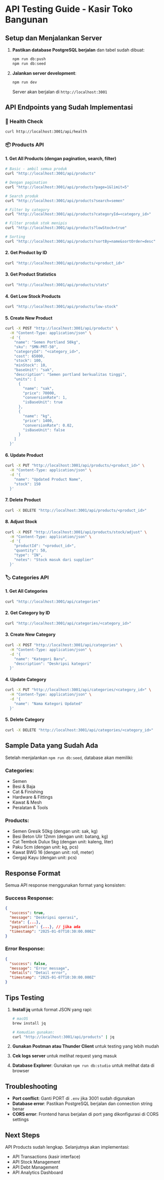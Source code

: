 # API Testing Guide - Kasir Toko Bangunan

## Setup dan Menjalankan Server

1. **Pastikan database PostgreSQL berjalan** dan tabel sudah dibuat:

   ```bash
   npm run db:push
   npm run db:seed
   ```

2. **Jalankan server development**:
   ```bash
   npm run dev
   ```
   Server akan berjalan di `http://localhost:3001`

## API Endpoints yang Sudah Implementasi

### 🏥 Health Check

```bash
curl http://localhost:3001/api/health
```

### 📦 Products API

#### 1. Get All Products (dengan pagination, search, filter)

```bash
# Basic - ambil semua produk
curl "http://localhost:3001/api/products"

# Dengan pagination
curl "http://localhost:3001/api/products?page=1&limit=5"

# Search produk
curl "http://localhost:3001/api/products?search=semen"

# Filter by category
curl "http://localhost:3001/api/products?categoryId=<category_id>"

# Filter produk stok menipis
curl "http://localhost:3001/api/products?lowStock=true"

# Sorting
curl "http://localhost:3001/api/products?sortBy=name&sortOrder=desc"
```

#### 2. Get Product by ID

```bash
curl "http://localhost:3001/api/products/<product_id>"
```

#### 3. Get Product Statistics

```bash
curl "http://localhost:3001/api/products/stats"
```

#### 4. Get Low Stock Products

```bash
curl "http://localhost:3001/api/products/low-stock"
```

#### 5. Create New Product

```bash
curl -X POST "http://localhost:3001/api/products" \
  -H "Content-Type: application/json" \
  -d '{
    "name": "Semen Portland 50kg",
    "sku": "SMN-PRT-50",
    "categoryId": "<category_id>",
    "cost": 65000,
    "stock": 100,
    "minStock": 10,
    "baseUnit": "sak",
    "description": "Semen portland berkualitas tinggi",
    "units": [
      {
        "name": "sak",
        "price": 70000,
        "conversionRate": 1,
        "isBaseUnit": true
      },
      {
        "name": "kg",
        "price": 1400,
        "conversionRate": 0.02,
        "isBaseUnit": false
      }
    ]
  }'
```

#### 6. Update Product

```bash
curl -X PUT "http://localhost:3001/api/products/<product_id>" \
  -H "Content-Type: application/json" \
  -d '{
    "name": "Updated Product Name",
    "stock": 150
  }'
```

#### 7. Delete Product

```bash
curl -X DELETE "http://localhost:3001/api/products/<product_id>"
```

#### 8. Adjust Stock

```bash
curl -X POST "http://localhost:3001/api/products/stock/adjust" \
  -H "Content-Type: application/json" \
  -d '{
    "productId": "<product_id>",
    "quantity": 50,
    "type": "IN",
    "notes": "Stock masuk dari supplier"
  }'
```

### 🏷️ Categories API

#### 1. Get All Categories

```bash
curl "http://localhost:3001/api/categories"
```

#### 2. Get Category by ID

```bash
curl "http://localhost:3001/api/categories/<category_id>"
```

#### 3. Create New Category

```bash
curl -X POST "http://localhost:3001/api/categories" \
  -H "Content-Type: application/json" \
  -d '{
    "name": "Kategori Baru",
    "description": "Deskripsi kategori"
  }'
```

#### 4. Update Category

```bash
curl -X PUT "http://localhost:3001/api/categories/<category_id>" \
  -H "Content-Type: application/json" \
  -d '{
    "name": "Nama Kategori Updated"
  }'
```

#### 5. Delete Category

```bash
curl -X DELETE "http://localhost:3001/api/categories/<category_id>"
```

## Sample Data yang Sudah Ada

Setelah menjalankan `npm run db:seed`, database akan memiliki:

### Categories:

- Semen
- Besi & Baja
- Cat & Finishing
- Hardware & Fittings
- Kawat & Mesh
- Peralatan & Tools

### Products:

- Semen Gresik 50kg (dengan unit: sak, kg)
- Besi Beton Ulir 12mm (dengan unit: batang, kg)
- Cat Tembok Dulux 5kg (dengan unit: kaleng, liter)
- Paku 5cm (dengan unit: kg, pcs)
- Kawat BWG 16 (dengan unit: roll, meter)
- Gergaji Kayu (dengan unit: pcs)

## Response Format

Semua API response menggunakan format yang konsisten:

### Success Response:

```json
{
  "success": true,
  "message": "Deskripsi operasi",
  "data": {...},
  "pagination": {...}, // jika ada
  "timestamp": "2025-01-07T10:30:00.000Z"
}
```

### Error Response:

```json
{
  "success": false,
  "message": "Error message",
  "details": "Detail error",
  "timestamp": "2025-01-07T10:30:00.000Z"
}
```

## Tips Testing

1. **Install jq** untuk format JSON yang rapi:

   ```bash
   # macOS
   brew install jq

   # Kemudian gunakan:
   curl "http://localhost:3001/api/products" | jq
   ```

2. **Gunakan Postman atau Thunder Client** untuk testing yang lebih mudah

3. **Cek logs server** untuk melihat request yang masuk

4. **Database Explorer**: Gunakan `npm run db:studio` untuk melihat data di browser

## Troubleshooting

- **Port conflict**: Ganti PORT di `.env` jika 3001 sudah digunakan
- **Database error**: Pastikan PostgreSQL berjalan dan connection string benar
- **CORS error**: Frontend harus berjalan di port yang dikonfigurasi di CORS settings

## Next Steps

API Products sudah lengkap. Selanjutnya akan implementasi:

- API Transactions (kasir interface)
- API Stock Management
- API Debt Management
- API Analytics Dashboard

